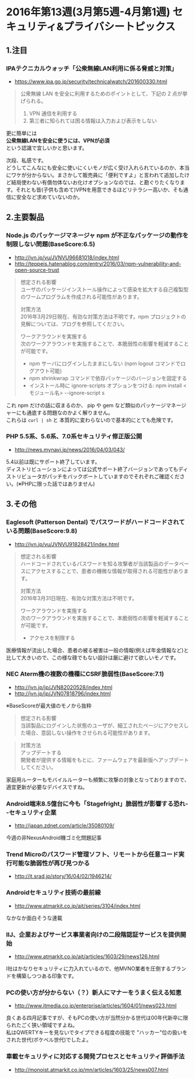 2016年第13週(3月第5週-4月第1週) セキュリティ&プライバシートピックス
===
## 1.注目
### IPAテクニカルウォッチ「公衆無線LAN利用に係る脅威と対策」
+ https://www.ipa.go.jp/security/technicalwatch/201600330.html
  
> 公衆無線 LAN を安全に利用するためのポイントとして、下記の 2 点が挙げられる。  
> 1. VPN 通信を利用する  
> 2. 第三者に知られては困る情報は入力および表示をしない  

更に簡単には  
**公衆無線LANを安全に使うには、VPNが必須**  
という認識で宜しいかと思います。  
 
次段、私感です。  
どうしてこんなにも安全に使いにくいモノが広く受け入れられているのか、本当にワケが分からない。まさかして販売員に「便利ですよ」と言われて追加したけど結局使わない有償勿体ないお化けオプションなのでは、と勘ぐりたくなります。それとも皆(子供も含めて)VPNを用意できるほどリテラシー高いか、そも通信に安全など求めていないのか。

## 2.主要製品
### Node.js のパッケージマネージャ npm が不正なパッケージの動作を制限しない問題(BaseScore:6.5)
+ http://jvn.jp/vu/JVNVU96681018/index.html
+ http://teppeis.hatenablog.com/entry/2016/03/npm-vulnerability-and-open-source-trust
  
> 想定される影響  
> ユーザのパッケージインストール操作によって感染を拡大する自己複製型のワームプログラムを作成される可能性があります。  
>   
> 対策方法  
> 2016年3月29日現在、有効な対策方法は不明です。npm プロジェクトの見解については、ブログを参照してください。  
>   
> ワークアラウンドを実施する  
> 次のワークアラウンドを実施することで、本脆弱性の影響を軽減することが可能です。  
>   
> + npm サーバにログインしたままにしない (npm logout コマンドでログアウト可能)  
> + npm shrinkwrap コマンドで依存パッケージのバージョンを固定する  
> + インストール時に ignore-scripts オプションをつける: npm install <モジュール名> --ignore-script  s
> 

これ npm だけの話に収まるのか、 pip や gem など類似のパッケージマネージャーにも通底する問題なのかよく解りません。  
これらは  `curl | sh` と 本質的に変わらないので基本的にとても危険です。

### PHP 5.5系、5.6系、7.0系セキュリティ修正版公開
+ http://news.mynavi.jp/news/2016/04/03/043/

5.4以前は既にサポート終了しています。  
ディストリビューションによっては公式サポート終了バージョンであってもディストリビュータがパッチをバックポートしていますのでそれぞれご確認ください。(※PHPに限った話ではありません)  

## 3.その他
### Eaglesoft (Patterson Dental) でパスワードがハードコードされている問題(BaseScore:9.8)
+ http://jvn.jp/vu/JVNVU91828421/index.html
  
> 想定される影響  
> ハードコードされているパスワードを知る攻撃者が当該製品のデータベースにアクセスすることで、患者の機微な情報が取得される可能性があります。  
  > 
> 対策方法  
> 2016年3月31日現在、有効な対策方法は不明です。  
>   
> ワークアラウンドを実施する  
> 次のワークアラウンドを実施することで、本脆弱性の影響を軽減することが可能です。  
  > 
> +   アクセスを制限する
> 

医療情報が流出した場合、患者の被る被害は一般の情報(例えば年金情報など)と比して大きいので、この様な碌でもない設計は厳に避けて欲しいモノです。

### NEC Aterm機の複数の機種にCSRF脆弱性(BaseScore:7.1)
+ http://jvn.jp/jp/JVN82020528/index.html
+ http://jvn.jp/jp/JVN07818796/index.html
  
※BaseScoreが最大値のモノから抜粋
> 想定される影響  
> 当該製品にログインした状態のユーザが、細工されたページにアクセスした場合、意図しない操作をさせられる可能性があります。  
  
> 対策方法  
> アップデートする  
> 開発者が提供する情報をもとに、ファームウェアを最新版へアップデートしてください。  
> 

家庭用ルーターもモバイルルーターも頻繁に攻撃の対象となっておりますので、適宜更新が必要なデバイスですね。

### Android端末8.5億台に今も「Stagefright」脆弱性が影響する恐れ--セキュリティ企業
+ http://japan.zdnet.com/article/35080109/

今週の非NexusAndroid機ゴミ化問題記事

### Trend Microのパスワード管理ソフト、リモートから任意コード実行可能な脆弱性が再び見つかる
+ http://it.srad.jp/story/16/04/02/1946214/

### Androidセキュリティ技術の最前線
+ http://www.atmarkit.co.jp/ait/series/3104/index.html

なかなか面白そうな連載

### IIJ、企業およびサービス事業者向けの二段階認証サービスを提供開始
+ http://www.atmarkit.co.jp/ait/articles/1603/29/news126.html

I社はかなりセキュリティに力入れているので、他MVNO業者を圧倒するブランドを構築しつつある印象です。

### PCの使い方が分からない（？）新人にマナーをうまく伝える知恵
+ http://www.itmedia.co.jp/enterprise/articles/1604/01/news023.html

良くある四月記事ですが、そもPCの使い方が当然分かる世代は00年代新卒に限られたごく狭い領域ですよね。  
私はQWERTYキーを見ないでタイプできる程度の技能で "ハッカー"位の扱いをされた世代(ポケベル世代)でしたよ。

### 車載セキュリティに対応する開発プロセスとセキュリティ評価手法
+ http://monoist.atmarkit.co.jp/mn/articles/1603/25/news007.html
